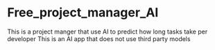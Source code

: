 # Free_project_manager_AI
This is a project manger that use AI to predict how long tasks take per developer
This is an AI app that does not use third party models 

